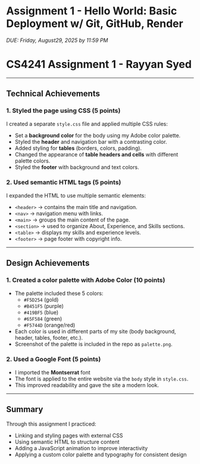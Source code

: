 Assignment 1 - Hello World: Basic Deployment w/ Git, GitHub, Render
===

*DUE: Friday, August29, 2025 by 11:59 PM*

# CS4241 Assignment 1 - Rayyan Syed

---

## Technical Achievements

### 1. Styled the page using CSS (5 points)
I created a separate `style.css` file and applied multiple CSS rules:
- Set a **background color** for the body using my Adobe color palette.  
- Styled the **header** and navigation bar with a contrasting color.  
- Added styling for **tables** (borders, colors, padding).  
- Changed the appearance of **table headers and cells** with different palette colors.  
- Styled the **footer** with background and text colors.  


### 2. Used semantic HTML tags (5 points)
I expanded the HTML to use multiple semantic elements:
- `<header>` → contains the main title and navigation.  
- `<nav>` → navigation menu with links.  
- `<main>` → groups the main content of the page.  
- `<section>` → used to organize About, Experience, and Skills sections.  
- `<table>` → displays my skills and experience levels.  
- `<footer>` → page footer with copyright info. 

---

## Design Achievements

### 1. Created a color palette with Adobe Color (10 points)
- The palette included these 5 colors:
  - `#F5D254` (gold)
  - `#B451F5` (purple)
  - `#419BF5` (blue)
  - `#65F584` (green)
  - `#F5744D` (orange/red)
- Each color is used in different parts of my site (body background, header, tables, footer, etc.).
- Screenshot of the palette is included in the repo as `palette.png`.

### 2. Used a Google Font (5 points)
- I imported the **Montserrat** font 
- The font is applied to the entire website via the `body` style in `style.css`.  
- This improved readability and gave the site a modern look.

---

## Summary
Through this assignment I practiced:
- Linking and styling pages with external CSS
- Using semantic HTML to structure content
- Adding a JavaScript animation to improve interactivity
- Applying a custom color palette and typography for consistent design

